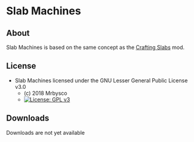 # Slab Machines #

## About ##
Slab Machines is based on the same concept as the [Crafting Slabs](https://minecraft.curseforge.com/projects/crafting-slabs) mod.

## License ##
* Slab Machines licensed under the GNU Lesser General Public License v3.0
  - (c) 2018 Mrbysco
  - [![License: GPL v3](https://img.shields.io/badge/License-GPL%20v3-blue.svg)](https://www.gnu.org/licenses/gpl-3.0)

## Downloads ##
Downloads are not yet available
